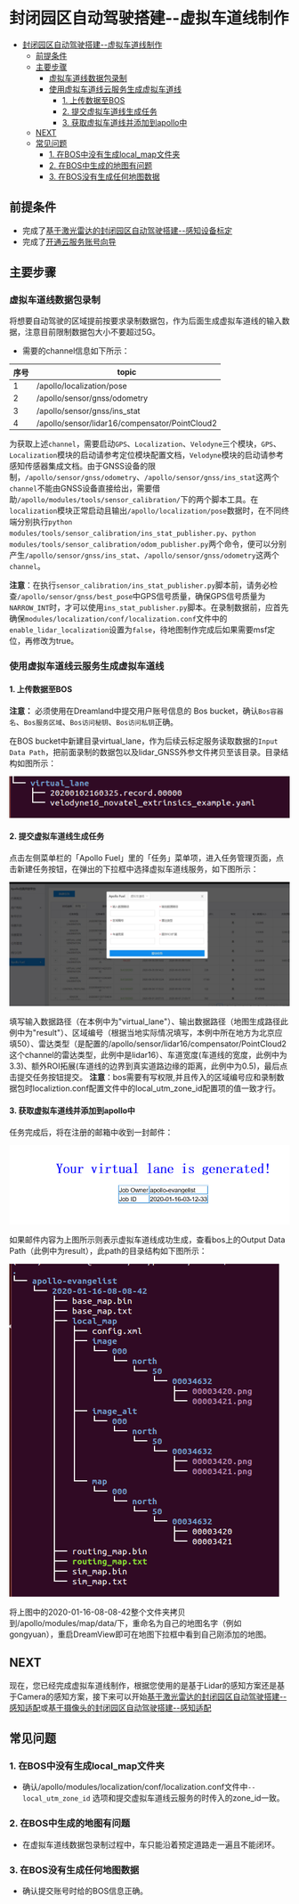 # 封闭园区自动驾驶搭建--虚拟车道线制作

- [封闭园区自动驾驶搭建--虚拟车道线制作](#封闭园区自动驾驶搭建--虚拟车道线制作)
  - [前提条件](#前提条件)
  - [主要步骤](#主要步骤)
    - [虚拟车道线数据包录制](#虚拟车道线数据包录制)
    - [使用虚拟车道线云服务生成虚拟车道线](#使用虚拟车道线云服务生成虚拟车道线)
      - [1. 上传数据至BOS](#1-上传数据至bos)
      - [2. 提交虚拟车道线生成任务](#2-提交虚拟车道线生成任务)
      - [3. 获取虚拟车道线并添加到apollo中](#3-获取虚拟车道线并添加到apollo中)
  - [NEXT](#next)
  - [常见问题](#常见问题)
    - [1. 在BOS中没有生成local_map文件夹](#1-在bos中没有生成local_map文件夹)
    - [2. 在BOS中生成的地图有问题](#2-在bos中生成的地图有问题)
    - [3. 在BOS没有生成任何地图数据](#3-在bos没有生成任何地图数据)

## 前提条件

 - 完成了[基于激光雷达的封闭园区自动驾驶搭建--感知设备标定](Sensor_Calibration_cn.md)
 - 完成了[开通云服务账号向导](../../Apollo_Fuel/apply_fuel_account_cn.md)
 
## 主要步骤

### 虚拟车道线数据包录制

将想要自动驾驶的区域提前按要求录制数据包，作为后面生成虚拟车道线的输入数据，注意目前限制数据包大小不要超过5G。

- 需要的channel信息如下所示：

|序号 | topic | 
|---|---|
|1|/apollo/localization/pose | 
|2|/apollo/sensor/gnss/odometry|
|3|/apollo/sensor/gnss/ins_stat|
|4|/apollo/sensor/lidar16/compensator/PointCloud2|

为获取上述`channel`，需要启动`GPS`、`Localization`、`Velodyne`三个模块，`GPS`、`Localization`模块的启动请参考定位模块配置文档，`Velodyne`模块的启动请参考感知传感器集成文档。由于GNSS设备的限制，`/apollo/sensor/gnss/odometry`、`/apollo/sensor/gnss/ins_stat`这两个`channel`不能由GNSS设备直接给出，需要借助`/apollo/modules/tools/sensor_calibration/`下的两个脚本工具。在`localization`模块正常启动且输出`/apollo/localization/pose`数据时，在不同终端分别执行`python modules/tools/sensor_calibration/ins_stat_publisher.py`、`python modules/tools/sensor_calibration/odom_publisher.py`两个命令，便可以分别产生`/apollo/sensor/gnss/ins_stat`、`/apollo/sensor/gnss/odometry`这两个`channel`。

**注意**：在执行`sensor_calibration/ins_stat_publisher.py`脚本前，请务必检查`/apollo/sensor/gnss/best_pose`中GPS信号质量，确保GPS信号质量为`NARROW_INT`时，才可以使用`ins_stat_publisher.py`脚本。在录制数据前，应首先确保`modules/localization/conf/localization.conf`文件中的`enable_lidar_localization`设置为`false`，待地图制作完成后如果需要msf定位，再修改为true。

### 使用虚拟车道线云服务生成虚拟车道线

#### 1. 上传数据至BOS

**注意：** 必须使用在Dreamland中提交用户账号信息的 Bos bucket，确认`Bos容器名`、`Bos服务区域`、`Bos访问秘钥`、`Bos访问私钥`正确。

在BOS bucket中新建目录virtual_lane，作为后续云标定服务读取数据的`Input Data Path`，把前面录制的数据包以及lidar_GNSS外参文件拷贝至该目录。目录结构如图所示：

![virtual_lane_tree1](images/virtual_lane_tree1.png)

#### 2. 提交虚拟车道线生成任务

点击左侧菜单栏的「Apollo Fuel」里的「任务」菜单项，进入任务管理页面，点击新建任务按钮，在弹出的下拉框中选择虚拟车道线服务，如下图所示：

![virtual_lane_fuel](images/virtual_lane_fuel.png)

填写输入数据路径（在本例中为"virtual_lane"）、输出数据路径（地图生成路径此例中为"result"）、区域编号（根据当地实际情况填写，本例中所在地方为北京应填50）、雷达类型（是配置的/apollo/sensor/lidar16/compensator/PointCloud2这个channel的雷达类型，此例中是lidar16）、车道宽度(车道线的宽度，此例中为3.3)、额外ROI拓展(车道线的边界到真实道路边缘的距离，此例中为0.5)，最后点击提交任务按钮提交。
**注意**：bos需要有写权限,并且传入的区域编号应和录制数据包时localiztion.conf配置文件中的local_utm_zone_id配置项的值一致才行。

#### 3. 获取虚拟车道线并添加到apollo中

任务完成后，将在注册的邮箱中收到一封邮件：

![virtual_lane_email](images/virtual_lane_email.png)

如果邮件内容为上图所示则表示虚拟车道线成功生成，查看bos上的Output Data Path（此例中为result），此path的目录结构如下图所示：

![virtual_lane_tree2](images/virtual_lane_tree2.png)

将上图中的2020-01-16-08-08-42整个文件夹拷贝到/apollo/modules/map/data/下，重命名为自己的地图名字（例如gongyuan），重启DreamView即可在地图下拉框中看到自己刚添加的地图。
## NEXT
现在，您已经完成虚拟车道线制作，根据您使用的是基于Lidar的感知方案还是基于Camera的感知方案，接下来可以开始[基于激光雷达的封闭园区自动驾驶搭建--感知适配](Perception_Configuration_cn.md)或[基于摄像头的封闭园区自动驾驶搭建--感知适配](../Camera_Based_Auto_Driving/Perception_Configuration_cn.md)

## 常见问题
### 1. 在BOS中没有生成local_map文件夹
* 确认/apollo/modules/localization/conf/localization.conf文件中`--local_utm_zone_id` 选项和提交虚拟车道线云服务的时传入的zone_id一致。
### 2. 在BOS中生成的地图有问题
* 在虚拟车道线数据包录制过程中，车只能沿着预定道路走一遍且不能闭环。
### 3. 在BOS没有生成任何地图数据
* 确认提交账号时给的BOS信息正确。
